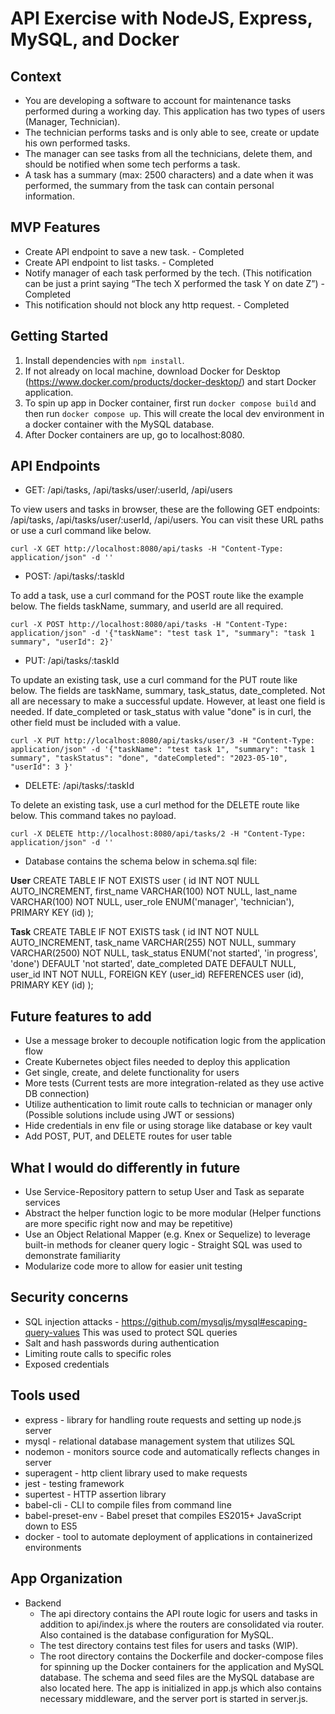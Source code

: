 # API Exercise with NodeJS, Express, MySQL, and Docker

## Context
* You are developing a software to account for maintenance tasks performed during a
working day. This application has two types of users (Manager, Technician).
* The technician performs tasks and is only able to see, create or update his own
performed tasks.
* The manager can see tasks from all the technicians, delete them, and should be
notified when some tech performs a task.
* A task has a summary (max: 2500 characters) and a date when it was performed, the
summary from the task can contain personal information.

## MVP Features
* Create API endpoint to save a new task. - Completed
* Create API endpoint to list tasks. - Completed
* Notify manager of each task performed by the tech. (This notification can be just a print saying “The tech X performed the task Y on date Z”) - Completed
* This notification should not block any http request. - Completed

## Getting Started
1. Install dependencies with `npm install`.
2. If not already on local machine, download Docker for Desktop (https://www.docker.com/products/docker-desktop/) and start Docker application.
3. To spin up app in Docker container, first run `docker compose build` and then run `docker compose up`. This will create the local dev environment in a docker container with the MySQL database.
4. After Docker containers are up, go to localhost:8080.

## API Endpoints
* GET: /api/tasks, /api/tasks/user/:userId, /api/users

To view users and tasks in browser, these are the following GET endpoints: /api/tasks, /api/tasks/user/:userId, /api/users. You can visit these URL paths or use a curl command like below.
```
curl -X GET http://localhost:8080/api/tasks -H "Content-Type: application/json" -d ''
```

* POST: /api/tasks/:taskId

To add a task, use a curl command for the POST route like the example below. The fields taskName, summary, and userId are all required.
```
curl -X POST http://localhost:8080/api/tasks -H "Content-Type: application/json" -d '{"taskName": "test task 1", "summary": "task 1 summary", "userId": 2}'
```

* PUT: /api/tasks/:taskId

To update an existing task, use a curl command for the PUT route like below. The fields are taskName, summary, task_status, date_completed. Not all are necessary to make a successful update. However, at least one field is needed. If date_completed or task_status with value "done" is in curl, the other field must be included with a value.
```
curl -X PUT http://localhost:8080/api/tasks/user/3 -H "Content-Type: application/json" -d '{"taskName": "test task 1", "summary": "task 1 summary", "taskStatus": "done", "dateCompleted": "2023-05-10", "userId": 3 }'
```

* DELETE: /api/tasks/:taskId

To delete an existing task, use a curl method for the DELETE route like below. This command takes no payload.
```
curl -X DELETE http://localhost:8080/api/tasks/2 -H "Content-Type: application/json" -d ''
```

* Database contains the schema below in schema.sql file:

**User**
CREATE TABLE IF NOT EXISTS user (
    id INT NOT NULL AUTO_INCREMENT,
    first_name VARCHAR(100) NOT NULL,
    last_name VARCHAR(100) NOT NULL,
    user_role ENUM('manager', 'technician'),
    PRIMARY KEY (id)
);

**Task**
CREATE TABLE IF NOT EXISTS task (
    id INT NOT NULL AUTO_INCREMENT,
    task_name VARCHAR(255) NOT NULL,
    summary VARCHAR(2500) NOT NULL,
    task_status ENUM('not started', 'in progress', 'done') DEFAULT 'not started',
    date_completed DATE DEFAULT NULL,
    user_id INT NOT NULL,
    FOREIGN KEY (user_id) REFERENCES user (id),
    PRIMARY KEY (id)
);

## Future features to add
* Use a message broker to decouple notification logic from the application flow
* Create Kubernetes object files needed to deploy this application
* Get single, create, and delete functionality for users
* More tests (Current tests are more integration-related as they use active DB connection)
* Utilize authentication to limit route calls to technician or manager only (Possible solutions include using JWT or sessions)
* Hide credentials in env file or using storage like database or key vault
* Add POST, PUT, and DELETE routes for user table

## What I would do differently in future
* Use Service-Repository pattern to setup User and Task as separate services
* Abstract the helper function logic to be more modular (Helper functions are more specific right now and may be repetitive)
* Use an Object Relational Mapper (e.g. Knex or Sequelize) to leverage built-in methods for cleaner query logic - Straight SQL was used to demonstrate familiarity
* Modularize code more to allow for easier unit testing

## Security concerns
* SQL injection attacks - https://github.com/mysqljs/mysql#escaping-query-values This was used to protect SQL queries
* Salt and hash passwords during authentication
* Limiting route calls to specific roles
* Exposed credentials

## Tools used
* express - library for handling route requests and setting up node.js server
* mysql - relational database management system that utilizes SQL
* nodemon - monitors source code and automatically reflects changes in server
* superagent - http client library used to make requests
* jest - testing framework
* supertest - HTTP assertion library
* babel-cli - CLI to compile files from command line
* babel-preset-env - Babel preset that compiles ES2015+ JavaScript down to ES5
* docker - tool to automate deployment of applications in containerized environments

## App Organization
- Backend
  - The api directory contains the API route logic for users and tasks in addition to api/index.js where the routers are consolidated via router. Also contained is the database configuration for MySQL.
  - The test directory contains test files for users and tasks (WIP).
  - The root directory contains the Dockerfile and docker-compose files for spinning up the Docker containers for the application and MySQL database. The schema and seed files are the MySQL database are also located here. The app is initialized in app.js which also contains necessary middleware, and the server port is started in server.js.
